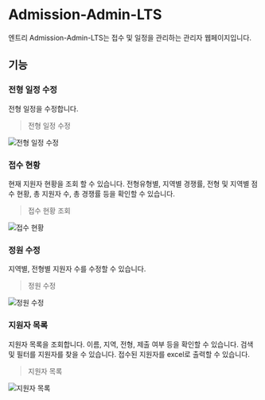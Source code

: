 # Admission-Admin-LTS 

엔트리 Admission-Admin-LTS는 접수 및 일정을 관리하는 관리자 웹페이지입니다.

## 기능

### 전형 일정 수정

전형 일정을 수정합니다.

> 전형 일정 수정

![전형 일정 수정](https://github.com/EntryDSM/Admission-Admin-LTS/assets/102665117/07057143-9736-463b-b896-20d27036ae6b)

### 접수 현황

현재 지원자 현황을 조회 할 수 있습니다.
전형유형별, 지역별 경쟁률, 전형 및 지역별 점수 현황, 총 지원자 수, 총 경쟁률 등을 확인할 수 있습니다.

> 접수 현황 조회

![접수 현황](https://github.com/EntryDSM/Admission-Admin-LTS/assets/102665117/80d504eb-b3d0-4334-bedf-c0c80da1ad1b)

### 정원 수정

지역별, 전형별 지원자 수를 수정할 수 있습니다.

> 정원 수정

![정원 수정](https://github.com/EntryDSM/Admission-Admin-LTS/assets/102665117/f7860c9d-1260-4c5c-a538-ec17fff9eebb)

### 지원자 목록

지원자 목록을 조회합니다.
이름, 지역, 전형, 제출 여부 등을 확인할 수 있습니다.
검색 및 필터를 지원자를 찾을 수 있습니다.
접수된 지원자를 excel로 출력할 수 있습니다.

> 지원자 목록

![지원자 목록](https://github.com/EntryDSM/Admission-Admin-LTS/assets/102665117/f9aec52a-451a-4ff6-bb6f-004caf5923ad)
